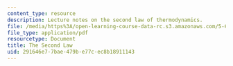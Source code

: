 ```yaml
---
content_type: resource
description: Lecture notes on the second law of thermodynamics.
file: /media/https%3A/open-learning-course-data-rc.s3.amazonaws.com/5-60-thermodynamics-kinetics-spring-2008/291646e77bae479be77cec8b18911143_lec_8.pdf
file_type: application/pdf
resourcetype: Document
title: The Second Law
uid: 291646e7-7bae-479b-e77c-ec8b18911143
---
```

